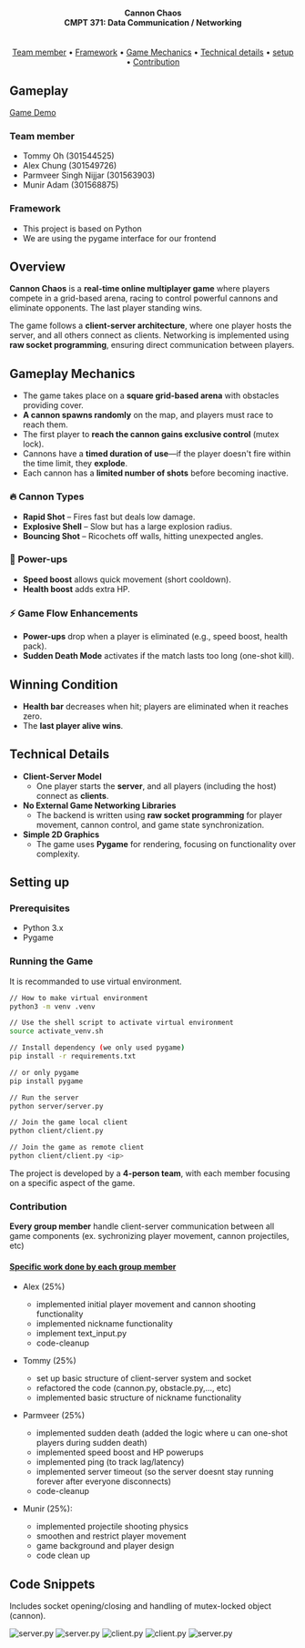 <h4 align="center">
    Cannon Chaos <br>
    CMPT 371: Data Communication / Networking
    <div align="center">
    <br>
        <!-- <a href=".">
            <img src="https://github.com/sfuosdev/Website/actions/workflows/node.yml/badge.svg"/>
        </a> -->
    </div>
</h4>

<p align="center">
    <a href="#team-member">Team member</a> •
    <a href="#framework">Framework</a> •
    <a href="#gameplay-mechanics">Game Mechanics</a> •
    <a href="#technical-details">Technical details</a> •
    <a href="#setting-up">setup</a> •
    <a href="#contribution">Contribution</a>
</p>

## Gameplay
[Game Demo](https://www.youtube.com/watch?v=Xbpw8sn5k-k)

### Team member

- Tommy Oh (301544525)
- Alex Chung (301549726)
- Parmveer Singh Nijjar (301563903)
- Munir Adam (301568875)

### Framework

- This project is based on Python
- We are using the pygame interface for our frontend

## Overview  
**Cannon Chaos** is a **real-time online multiplayer game** where players compete in a grid-based arena, racing to control powerful cannons and eliminate opponents. The last player standing wins.  

The game follows a **client-server architecture**, where one player hosts the server, and all others connect as clients. Networking is implemented using **raw socket programming**, ensuring direct communication between players.  

## Gameplay Mechanics  

- The game takes place on a **square grid-based arena** with obstacles providing cover.  
- **A cannon spawns randomly** on the map, and players must race to reach them.  
- The first player to **reach the cannon gains exclusive control** (mutex lock).  
- Cannons have a **timed duration of use**—if the player doesn't fire within the time limit, they **explode**.  
- Each cannon has a **limited number of shots** before becoming inactive.  

### 🔥 Cannon Types  
- **Rapid Shot** – Fires fast but deals low damage.  
- **Explosive Shell** – Slow but has a large explosion radius.  
- **Bouncing Shot** – Ricochets off walls, hitting unexpected angles.  

### 🎯 Power-ups    
- **Speed boost** allows quick movement (short cooldown).  
- **Health boost** adds extra HP.   

### ⚡ Game Flow Enhancements  
- **Power-ups** drop when a player is eliminated (e.g., speed boost, health pack).  
- **Sudden Death Mode** activates if the match lasts too long (one-shot kill).  

## Winning Condition
- **Health bar** decreases when hit; players are eliminated when it reaches zero.  
- The **last player alive wins**.  

## Technical Details  

- **Client-Server Model**  
  - One player starts the **server**, and all players (including the host) connect as **clients**.  
- **No External Game Networking Libraries**  
  - The backend is written using **raw socket programming** for player movement, cannon control, and game state synchronization.  
- **Simple 2D Graphics**  
  - The game uses **Pygame** for rendering, focusing on functionality over complexity.  

## Setting up 
### Prerequisites  
- Python 3.x  
- Pygame  

### Running the Game  

It is recommanded to use virtual environment.

```sh
// How to make virtual environment
python3 -m venv .venv

// Use the shell script to activate virtual environment
source activate_venv.sh

// Install dependency (we only used pygame)
pip install -r requirements.txt 

// or only pygame
pip install pygame

// Run the server
python server/server.py

// Join the game local client
python client/client.py

// Join the game as remote client
python client/client.py <ip>

```

The project is developed by a **4-person team**, with each member focusing on a specific aspect of the game.  

### Contribution

**Every group member** handle client-server communication between all game components (ex. sychronizing player movement, cannon projectiles, etc)

#### <u>Specific work done by each group member</u>


- Alex (25%)
  - implemented initial player movement and cannon shooting functionality
  - implemented nickname functionality
  - implement text_input.py
  - code-cleanup


- Tommy (25%)
  - set up basic structure of client-server system and socket
  - refactored the code (cannon.py, obstacle.py,..., etc)
  - implemented basic structure of nickname functionality


- Parmveer (25%)
  -  implemented sudden death (added the logic where u can one-shot players during sudden death)
  -  implemented speed boost and HP powerups
  -  implemented ping (to track lag/latency)
  -  implemented server timeout (so the server doesnt stay running forever after everyone disconnects)
  -  code-cleanup


- Munir (25%):
  - implemented projectile shooting physics
  - smoothen and restrict player movement
  - game background and player design
  - code clean up

## Code Snippets
Includes socket opening/closing and handling of mutex-locked object (cannon).

![server.py](public/371-1.png)
![server.py](public/371-2.png)
![client.py](public/371-3.png)
![client.py](public/371-4.png)
![server.py](public/371-5.png)